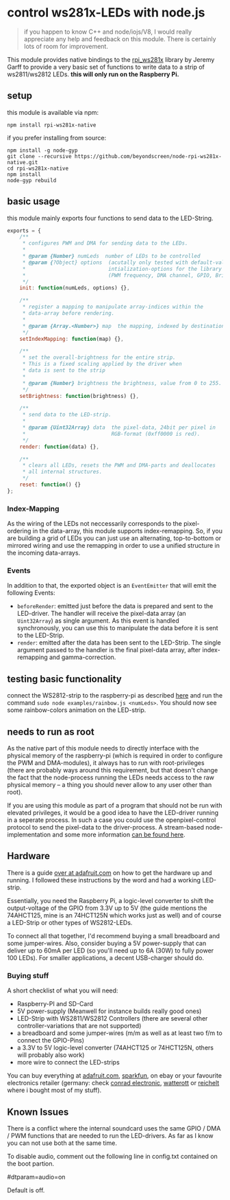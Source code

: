 # control ws281x-LEDs with node.js

> if you happen to know C++ and node/iojs/V8, I would really appreciate any help 
> and feedback on this module.
> There is certainly lots of room for improvement.

This module provides native bindings to the
[rpi_ws281x](https://github.com/jgarff/rpi_ws281x) library by Jeremy Garff to
provide a very basic set of functions to write data to a strip of
ws2811/ws2812 LEDs. **this will only run on the Raspberry Pi.**

## setup

this module is available via npm:

    npm install rpi-ws281x-native

if you prefer installing from source:

    npm install -g node-gyp
    git clone --recursive https://github.com/beyondscreen/node-rpi-ws281x-native.git
    cd rpi-ws281x-native
    npm install
    node-gyp rebuild


## basic usage

this module mainly exports four functions to send data to the LED-String.

```javascript
exports = {
    /**
     * configures PWM and DMA for sending data to the LEDs.
     *
     * @param {Number} numLeds  number of LEDs to be controlled
     * @param {?Object} options  (acutally only tested with default-values)
     *                           intialization-options for the library
     *                           (PWM frequency, DMA channel, GPIO, Brightness)
     */
    init: function(numLeds, options) {},

    /**
     * register a mapping to manipulate array-indices within the
     * data-array before rendering.
     *
     * @param {Array.<Number>} map  the mapping, indexed by destination.
     */
    setIndexMapping: function(map) {},

    /**
     * set the overall-brightness for the entire strip.
     * This is a fixed scaling applied by the driver when
     * data is sent to the strip
     *
     * @param {Number} brightness the brightness, value from 0 to 255.
     */
    setBrightness: function(brightness) {},

    /**
     * send data to the LED-strip.
     *
     * @param {Uint32Array} data  the pixel-data, 24bit per pixel in
     *                            RGB-format (0xff0000 is red).
     */
    render: function(data) {},

    /**
     * clears all LEDs, resets the PWM and DMA-parts and deallocates
     * all internal structures.
     */
    reset: function() {}
};
```

### Index-Mapping

As the wiring of the LEDs not neccessarily corresponds to the pixel-ordering in
the data-array, this module supports index-remapping. So, if you are building a
grid of LEDs you can just use an alternating, top-to-bottom or mirrored wiring
and use the remapping in order to use a unified structure in the incoming
data-arrays.

### Events

In addition to that, the exported object is an `EventEmitter` that will emit
the following Events:

 * `beforeRender`: emitted just before the data is prepared and sent to the
   LED-driver. The handler will receive the pixel-data array (an `Uint32Array`)
   as single argument. As this event is handled synchronously, you can use this
   to manipulate the data before it is sent to the LED-Strip.
 * `render`: emitted after the data has been sent to the LED-Strip. The single
   argument passed to the handler is the final pixel-data array, after
   index-remapping and gamma-correction.


## testing basic functionality

connect the WS2812-strip to the raspberry-pi as described
[here](https://learn.adafruit.com/neopixels-on-raspberry-pi/wiring) and run
the command `sudo node examples/rainbow.js <numLeds>`.
You should now see some rainbow-colors animation on the LED-strip.


## needs to run as root

As the native part of this module needs to directly interface with the physical
memory of the raspberry-pi (which is required in order to configure the PWM and
DMA-modules), it always has to run with root-privileges (there are probably ways
around this requirement, but that doesn't change the fact that the node-process
running the LEDs needs access to the raw physical memory – a thing you should
never allow to any user other than root).

If you are using this module as part of a program that should not be run with
elevated privileges, it would be a good idea to have the LED-driver running in
a seperate process. In such a case you could use the openpixel-control protocol
to send the pixel-data to the driver-process.
A stream-based node-implementation and some more information
[can be found here](https://github.com/beyondscreen/node-openpixelcontrol).


## Hardware

There is a guide [over at adafruit.com](https://learn.adafruit.com/neopixels-on-raspberry-pi)
on how to get the hardware up and running. I followed these instructions by
the word and had a working LED-strip.

Essentially, you need the Raspberry Pi, a logic-level converter to shift the
output-voltage of the GPIO from 3.3V up to 5V (the guide mentions the 74AHCT125,
mine is an 74HCT125N which works just as well) and of course a LED-Strip or
other types of WS2812-LEDs.

To connect all that together, I'd recommend buying a small breadboard and some
jumper-wires. Also, consider buying a 5V power-supply that can deliver up to
60mA per LED (so you'll need up to 6A (30W) to fully power 100 LEDs).
For smaller applications, a decent USB-charger should do.

### Buying stuff

A short checklist of what you will need:

 * Raspberry-PI and SD-Card
 * 5V power-supply (Meanwell for instance builds really good ones)
 * LED-Strip with WS2811/WS2812 Controllers (there are several other
   controller-variations that are not supported)
 * a breadboard and some jumper-wires (m/m as well as at least two f/m to
   connect the GPIO-Pins)
 * a 3.3V to 5V logic-level converter (74AHCT125 or 74HCT125N, others will
   probably also work)
 * more wire to connect the LED-strips

You can buy everything at [adafruit.com](https://adafruit.com),
[sparkfun](https://sparkfun.com), on ebay or your favourite electronics
retailer (germany: check [conrad electronic](http://www.conrad.de),
[watterott](http://watterott.com) or [reichelt](http://reichelt.de) where
i bought most of my stuff).


## Known Issues

There is a conflict where the internal soundcard uses the same 
GPIO / DMA / PWM functions that are needed to run the LED-drivers. 
As far as I know you can not use both at the same time.

To disable audio, comment out the following line in config.txt contained on the boot partion.

#dtparam=audio=on

Default is off.
